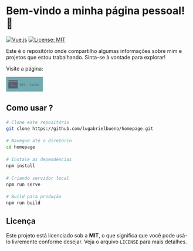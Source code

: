 # Bem-vindo a minha página pessoal! 👋

[![Vue.js](https://img.shields.io/badge/-Vue.js-4FC08D?logo=vue.js&logoColor=white)](https://vuejs.org/)
[![License: MIT](https://img.shields.io/badge/License-MIT-yellow.svg)](https://opensource.org/licenses/MIT)

Este é o repositório onde compartilho algumas informações sobre mim e projetos que estou trabalhando. Sinta-se à vontade para explorar!

Visite a página:

<a href='https://lugabrielbueno.github.io/homepage/' target='_blank'>
<img src="logo.png" alt="Logo" width="100" height="40">
</a>

## Como usar ?

```bash
# Clone este repositório
git clone https://github.com/lugabrielbueno/homepage.git

# Navegue até o diretório
cd homepage

# Instale as dependências
npm install

# Criando servidor local
npm run serve

# Build para produção
npm run build
```

## Licença

Este projeto está licenciado sob a **MIT**, o que significa que você pode usá-lo livremente conforme desejar. Veja o arquivo `LICENSE` para mais detalhes.
